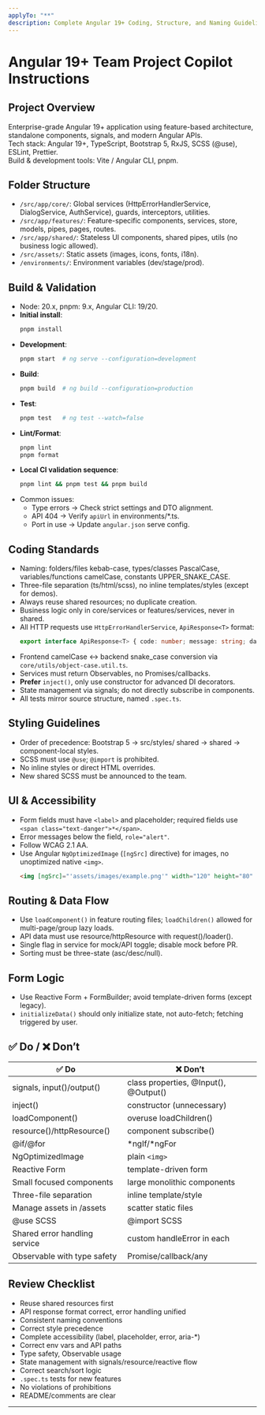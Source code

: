 ```yaml
---
applyTo: "**"
description: Complete Angular 19+ Coding, Structure, and Naming Guidelines (LLM/AI, Team Onboarding, Maintenance, Testing)
---
```


# Angular 19+ Team Project Copilot Instructions

## Project Overview
Enterprise-grade Angular 19+ application using feature-based architecture, standalone components, signals, and modern Angular APIs.  
Tech stack: Angular 19+, TypeScript, Bootstrap 5, RxJS, SCSS (@use), ESLint, Prettier.  
Build & development tools: Vite / Angular CLI, pnpm.

## Folder Structure
- `/src/app/core/`: Global services (HttpErrorHandlerService, DialogService, AuthService), guards, interceptors, utilities.
- `/src/app/features/`: Feature-specific components, services, store, models, pipes, pages, routes.
- `/src/app/shared/`: Stateless UI components, shared pipes, utils (no business logic allowed).
- `/src/assets/`: Static assets (images, icons, fonts, i18n).
- `/environments/`: Environment variables (dev/stage/prod).

## Build & Validation
- Node: 20.x, pnpm: 9.x, Angular CLI: 19/20.
- **Initial install**:  
  ```sh
  pnpm install
  ```
- **Development**:  
  ```sh
  pnpm start  # ng serve --configuration=development
  ```
- **Build**:  
  ```sh
  pnpm build  # ng build --configuration=production
  ```
- **Test**:  
  ```sh
  pnpm test   # ng test --watch=false
  ```
- **Lint/Format**:  
  ```sh
  pnpm lint
  pnpm format
  ```
- **Local CI validation sequence**:
  ```sh
  pnpm lint && pnpm test && pnpm build
  ```
- Common issues:
  - Type errors → Check strict settings and DTO alignment.
  - API 404 → Verify `apiUrl` in environments/*.ts.
  - Port in use → Update `angular.json` serve config.

## Coding Standards
- Naming: folders/files kebab-case, types/classes PascalCase, variables/functions camelCase, constants UPPER_SNAKE_CASE.
- Three-file separation (ts/html/scss), no inline templates/styles (except for demos).
- Always reuse shared resources; no duplicate creation.
- Business logic only in core/services or features/services, never in shared.
- All HTTP requests use `HttpErrorHandlerService`, `ApiResponse<T>` format:
  ```ts
  export interface ApiResponse<T> { code: number; message: string; data?: T; }
  ```
- Frontend camelCase ↔ backend snake_case conversion via `core/utils/object-case.util.ts`.
- Services must return Observables, no Promises/callbacks.
- **Prefer** `inject()`, only use constructor for advanced DI decorators.
- State management via signals; do not directly subscribe in components.
- All tests mirror source structure, named `.spec.ts`.

## Styling Guidelines
- Order of precedence: Bootstrap 5 → src/styles/ shared → shared → component-local styles.
- SCSS must use `@use`; `@import` is prohibited.
- No inline styles or direct HTML overrides.
- New shared SCSS must be announced to the team.

## UI & Accessibility
- Form fields must have `<label>` and placeholder; required fields use `<span class="text-danger">*</span>`.
- Error messages below the field, `role="alert"`.
- Follow WCAG 2.1 AA.
- Use Angular `NgOptimizedImage` (`[ngSrc]` directive) for images, no unoptimized native `<img>`.
  ```html
  <img [ngSrc]="'assets/images/example.png'" width="120" height="80" alt="description" />
  ```

## Routing & Data Flow
- Use `loadComponent()` in feature routing files; `loadChildren()` allowed for multi-page/group lazy loads.
- API data must use resource/httpResource with request()/loader().
- Single flag in service for mock/API toggle; disable mock before PR.
- Sorting must be three-state (asc/desc/null).

## Form Logic
- Use Reactive Form + FormBuilder; avoid template-driven forms (except legacy).
- `initializeData()` should only initialize state, not auto-fetch; fetching triggered by user.

## ✅ Do / ❌ Don’t
| ✅ Do | ❌ Don’t |
| ------ | ------ |
| signals, input()/output() | class properties, @Input(), @Output() |
| inject() | constructor (unnecessary) |
| loadComponent() | overuse loadChildren() |
| resource()/httpResource() | component subscribe() |
| @if/@for | *ngIf/*ngFor |
| NgOptimizedImage | plain `<img>` |
| Reactive Form | template-driven form |
| Small focused components | large monolithic components |
| Three-file separation | inline template/style |
| Manage assets in /assets | scatter static files |
| @use SCSS | @import SCSS |
| Shared error handling service | custom handleError in each |
| Observable with type safety | Promise/callback/any |

## Review Checklist
- Reuse shared resources first
- API response format correct, error handling unified
- Consistent naming conventions
- Correct style precedence
- Complete accessibility (label, placeholder, error, aria-*)
- Correct env vars and API paths
- Type safety, Observable usage
- State management with signals/resource/reactive flow
- Correct search/sort logic
- `.spec.ts` tests for new features
- No violations of prohibitions
- README/comments are clear

---
